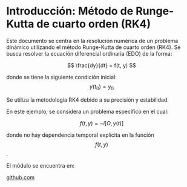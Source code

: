 # Introducción: Método de Runge-Kutta de cuarto orden (RK4)

Este documento se centra en la resolución numérica de un problema dinámico utilizando el método Runge-Kutta de cuarto orden (RK4). Se busca resolver la ecuación diferencial ordinaria (EDO) de la forma:
 
$$
\frac{dy}{dt} = f(t, y)
$$

donde se tiene la siguiente condición inicial: $$ y(t_{0}) = y_{0} $$

 Se utiliza la metodología RK4 debido a su precisión y estabilidad.

En este ejemplo, se considera un problema específico en el cual:

 $$ f(t, y) = -i[O, y(t)] $$

donde no hay dependencia temporal explícita en la función $$ f(t, y) $$.
 
El módulo se encuentra en:

[github.com](https://github.com/josuedelacruz19/M-todo-RK4)
